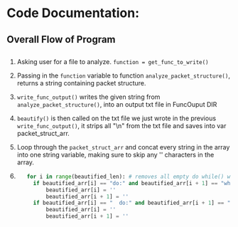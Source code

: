 <h1>Code Documentation:</h1>
 

## Overall Flow of Program <h2>
 1. Asking user for a file to analyze. ``function = get_func_to_write()``
 
 2. Passing in the ``function`` variable  to function ``analyze_packet_structure()``, returns a string containing packet structure.
 
 3. ``write_func_output()`` writes the given string from ``analyze_packet_structure()``, into an output txt file in FuncOuput DIR
 
 4. ``beautify()`` is then called on the txt file we just wrote in the previous ``write_func_output()``, it strips all "\n" from the txt file and saves into var packet_struct_arr.
 
 5. Loop through the ``packet_struct_arr`` and concat every string in the array into one string variable, making sure to skip any '' characters in the array.
 
 6. ```py
       for i in range(beautified_len): # removes all empty do while() with no decodes inside them
         if beautified_arr[i] == "do:" and beautified_arr[i + 1] == "while()":
             beautified_arr[i] = ''
             beautified_arr[i + 1] = ''
         if beautified_arr[i] == "  do:" and beautified_arr[i + 1] == "  while()":
             beautified_arr[i] = ''
             beautified_arr[i + 1] = ''
  
